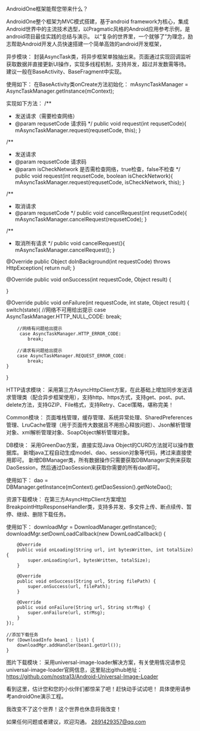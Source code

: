 AndroidOne框架能帮您带来什么？
 
AndroidOne整个框架为MVC模式搭建，基于android framework为核心，集成Android世界中的主流技术选型，以Pragmatic风格的Android应用参考示例，是android项目最佳实践的总结与演示。
以“复杂的世界里，一个就够了”为理念，励志帮助Android开发人员快速搭建一个简单高效的android开发框架，


异步模块：
封装AsyncTask类，将异步框架单独抽出来。页面通过实现回调监听获取数据并直接更新UI操作，实现多线程机制，支持并发，超过并发数需等待。建议一般在BaseActivity、BaseFragment中实现。
 
使用如下：
在BaseActivity类onCreate方法初始化：
mAsyncTaskManager = AsyncTaskManager.getInstance(mContext);
 
实现如下方法：
 /**
 * 发送请求（需要检查网络）
 * @param requsetCode 请求码
 */
public void request(int requsetCode){
    mAsyncTaskManager.request(requsetCode, this);
}
 
/**
 * 发送请求
 * @param requsetCode 请求码
 * @param isCheckNetwork 是否需检查网络，true检查，false不检查
 */
public void request(int requsetCode, boolean isCheckNetwork){
    mAsyncTaskManager.request(requsetCode, isCheckNetwork, this);
}
 
/**
 * 取消请求
 * @param requsetCode
 */
public void cancelRequest(int requsetCode){
    mAsyncTaskManager.cancelRequest(requsetCode);
}
 
/**
 * 取消所有请求
 */
public void cancelRequest(){
    mAsyncTaskManager.cancelRequest();
}
 
@Override
public Object doInBackground(int requestCode) throws HttpException{
    return null;
}
 
@Override
public void onSuccess(int requestCode, Object result) {
 
}
 
@Override
public void onFailure(int requestCode, int state, Object result) {
    switch(state){
        //网络不可用给出提示
        case AsyncTaskManager.HTTP_NULL_CODE:
            break;
 
        //网络有问题给出提示
         case AsyncTaskManager.HTTP_ERROR_CODE:
            break;
 
        //请求有问题给出提示
        case AsyncTaskManager.REQUEST_ERROR_CODE:
            break;
    }    
}


HTTP请求模块：
采用第三方AsyncHttpClient方案，在此基础上增加同步发送请求管理类（配合异步框架使用），支持http、https方式，支持get、post、put、delete方法，支持GZIP、File格式，支持Retry、Cacel策略，堪称完美！
 
Common模块：
页面堆栈管理，缓存管理、系统异常处理、SharedPreferences管理、LruCache管理（用于页面传大数据且不用担心释放问题）、Json解析管理对象、xml解析管理对象、SoapObject解析管理对象。
 
DB模块：
采用GreenDao方案，直接实现Java Object的CURD方法就可以操作数据库。 
新增java工程自动生成model、dao、session对象等代码，拷过来直接使用即可。
新增DBManager类，所有数据操作只需要获取DBManager实例来获取DaoSession，然后通过DaoSession来获取你需要的所有dao即可。

使用如下：
dao = DBManager.getInstance(mContext).getDaoSession().getNoteDao();
 
资源下载模块：
在第三方AsyncHttpClient方案增加BreakpointHttpResponseHandler类，支持多并发、多文件上传、断点续传、暂停、继续、删除下载任务。
 
使用如下：
 downloadMgr = DownloadManager.getInstance();
     downloadMgr.setDownLoadCallback(new DownLoadCallback() {
 
        @Override
        public void onLoading(String url, int bytesWritten, int totalSize) {
            super.onLoading(url, bytesWritten, totalSize);
        }
 
        @Override
        public void onSuccess(String url, String filePath) {
            super.onSuccess(url, filePath);
        }
 
        @Override
        public void onFailure(String url, String strMsg) {
            super.onFailure(url, strMsg);
        }
    });
 
    //添加下载任务
    for (DownloadInfo bean1 : list) {
        downloadMgr.addHandler(bean1.getUrl());
    }
 
图片下载模块：
采用universal-image-loader解决方案，有关使用情况请参见universal-image-loader官网信息，这里贴出github地址：https://github.com/nostra13/Android-Universal-Image-Loader
 
看到这里，估计您和您的小伙伴们都惊呆了吧！赶快动手试试吧！
具体使用请参考androidOne演示工程。
 
我改变不了这个世界！这个世界也休息将我改变！
 
如果任何问题或者建议，欢迎沟通。
2891429357@qq.com
